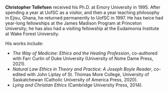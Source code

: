 **Christopher Tollefsen** 
received his Ph.D. at Emory University in 1995. After spending a year at
UofSC as a visitor, and then a year teaching philosophy in Ejisu, Ghana, he
returned permanently to UofSC in 1997. He has twice had year-long fellowships
at the James Madison Program at Princeton University; he has also had a visiting
fellowship at the Eudaimonia Institute at Wake Forest University.

His works include:

- *The Way of Medicine: Ethics and the Healing Profession*,
co-authored with Farr
Curlin of Duke University (University of Notre Dame Press, 2021).
- *Natural Law Ethics in Theory and Practice: A Joseph Boyle Reader*,
co-edited with John Liptay of St. Thomas More College, University of
Saskatchewan
(Catholic University of America Press, 2020).
- *Lying and Christian Ethics* (Cambridge University Press, 2014).


